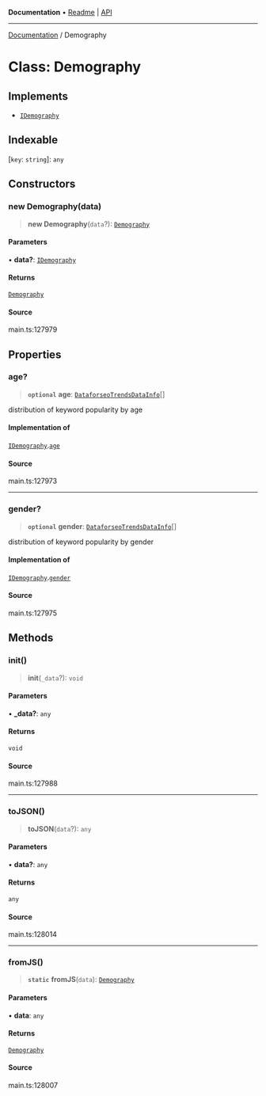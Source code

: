 **Documentation** • [Readme](../README.md) \| [API](../globals.md)

***

[Documentation](../README.md) / Demography

# Class: Demography

## Implements

- [`IDemography`](../interfaces/IDemography.md)

## Indexable

 \[`key`: `string`\]: `any`

## Constructors

### new Demography(data)

> **new Demography**(`data`?): [`Demography`](Demography.md)

#### Parameters

• **data?**: [`IDemography`](../interfaces/IDemography.md)

#### Returns

[`Demography`](Demography.md)

#### Source

main.ts:127979

## Properties

### age?

> **`optional`** **age**: [`DataforseoTrendsDataInfo`](DataforseoTrendsDataInfo.md)[]

distribution of keyword popularity by age

#### Implementation of

[`IDemography`](../interfaces/IDemography.md).[`age`](../interfaces/IDemography.md#age)

#### Source

main.ts:127973

***

### gender?

> **`optional`** **gender**: [`DataforseoTrendsDataInfo`](DataforseoTrendsDataInfo.md)[]

distribution of keyword popularity by gender

#### Implementation of

[`IDemography`](../interfaces/IDemography.md).[`gender`](../interfaces/IDemography.md#gender)

#### Source

main.ts:127975

## Methods

### init()

> **init**(`_data`?): `void`

#### Parameters

• **\_data?**: `any`

#### Returns

`void`

#### Source

main.ts:127988

***

### toJSON()

> **toJSON**(`data`?): `any`

#### Parameters

• **data?**: `any`

#### Returns

`any`

#### Source

main.ts:128014

***

### fromJS()

> **`static`** **fromJS**(`data`): [`Demography`](Demography.md)

#### Parameters

• **data**: `any`

#### Returns

[`Demography`](Demography.md)

#### Source

main.ts:128007
